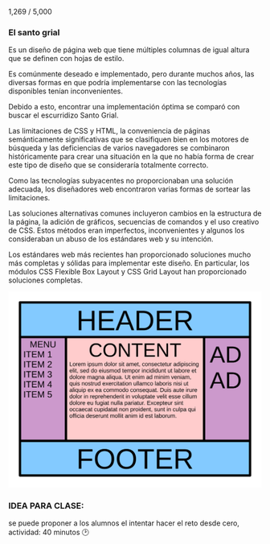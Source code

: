1,269 / 5,000
### El santo grial

 Es un diseño de página web que tiene múltiples columnas de igual altura que se definen con hojas de estilo. 
 
 Es comúnmente deseado e implementado, pero durante muchos años, las diversas formas en que podría implementarse con las tecnologías disponibles tenían inconvenientes.
 
 Debido a esto, encontrar una implementación óptima se comparó con buscar el escurridizo Santo Grial. 
 
 Las limitaciones de CSS y HTML, la conveniencia de páginas semánticamente significativas que se clasifiquen bien en los motores de búsqueda y las deficiencias de varios navegadores se combinaron históricamente para crear una situación en la que no había forma de crear este tipo de diseño que se consideraría totalmente correcto.
 
 Como las tecnologías subyacentes no proporcionaban una solución adecuada, los diseñadores web encontraron varias formas de sortear las limitaciones.
 
 Las soluciones alternativas comunes incluyeron cambios en la estructura de la página, la adición de gráficos, secuencias de comandos y el uso creativo de CSS. Estos métodos eran imperfectos, inconvenientes y algunos los consideraban un abuso de los estándares web y su intención.
 
 Los estándares web más recientes han proporcionado soluciones mucho más completas y sólidas para implementar este diseño. En particular, los módulos CSS Flexible Box Layout y CSS Grid Layout han proporcionado soluciones completas.

 ![alt text](./HolyGrail.svg)


 ### IDEA PARA CLASE:
 se puede proponer a los alumnos el intentar hacer el reto desde cero, actividad: 40 minutos 🕑